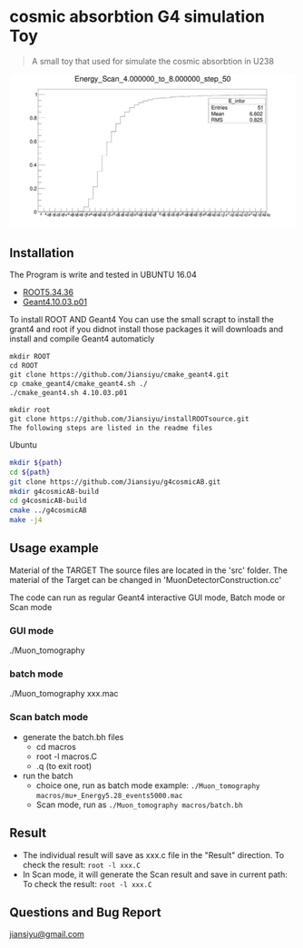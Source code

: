 # cosmic absorbtion G4 simulation Toy


> A small toy that used for simulate the cosmic absorbtion in U238


![](example.jpg)

## Installation

The Program is write and tested in UBUNTU 16.04

* [ROOT5.34.36](https://root.cern.ch/)
* [Geant4.10.03.p01](https://geant4.web.cern.ch)

To install ROOT AND Geant4
	You can use the small scrapt to install the grant4 and root if you didnot install those packages
	it will downloads and install and compile Geant4 automaticly
```
mkdir ROOT
cd ROOT
git clone https://github.com/Jiansiyu/cmake_geant4.git
cp cmake_geant4/cmake_geant4.sh ./
./cmake_geant4.sh 4.10.03.p01
```
```
mkdir root
git clone https://github.com/Jiansiyu/installROOTsource.git
The following steps are listed in the readme files
```


Ubuntu
```sh
mkdir ${path}
cd ${path}
git clone https://github.com/Jiansiyu/g4cosmicAB.git
mkdir g4cosmicAB-build
cd g4cosmicAB-build
cmake ../g4cosmicAB
make -j4
```


## Usage example

Material of the TARGET
The source files are located in the 'src' folder. The material of the Target can be changed in 'MuonDetectorConstruction.cc'

The code can run as regular Geant4 interactive GUI mode, Batch mode or Scan mode
### GUI mode
./Muon_tomography

### batch mode
./Muon_tomography  xxx.mac

### Scan batch mode

* generate the batch.bh files 
	* cd macros 
	* root -l macros.C
	* .q (to exit root)
* run the batch
	* choice one, run as batch mode example: 
		```./Muon_tomography macros/mu+_Energy5.28_events5000.mac```
	* Scan mode,  run as 
		```./Muon_tomography macros/batch.bh```

## Result
* The individual result will save as xxx.c file in the "Result"  direction. To check the result: 
	```root -l xxx.C```
* In Scan mode, it will generate the Scan result and save in current path: To check the result: 
	```root -l xxx.C```

## Questions and Bug Report
jiansiyu@gmail.com

